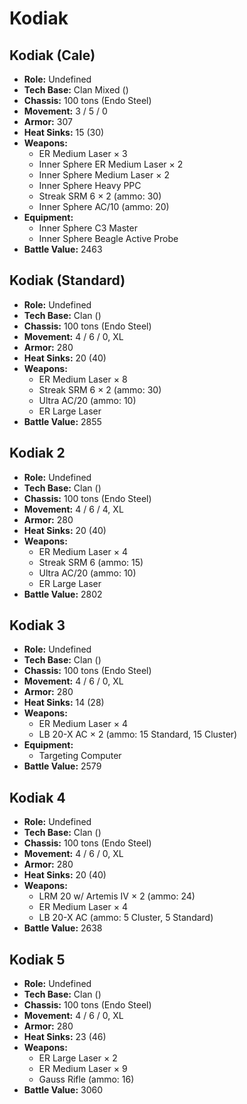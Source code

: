 # Kodiak
## Kodiak (Cale)
- **Role:** Undefined
- **Tech Base:** Clan Mixed ()
- **Chassis:** 100 tons (Endo Steel)
- **Movement:** 3 / 5 / 0
- **Armor:** 307
- **Heat Sinks:** 15 (30)
- **Weapons:**
  - ER Medium Laser × 3
  - Inner Sphere ER Medium Laser × 2
  - Inner Sphere Medium Laser × 2
  - Inner Sphere Heavy PPC
  - Streak SRM 6 × 2 (ammo: 30)
  - Inner Sphere AC/10 (ammo: 20)
- **Equipment:**
  - Inner Sphere C3 Master
  - Inner Sphere Beagle Active Probe
- **Battle Value:** 2463

## Kodiak (Standard)
- **Role:** Undefined
- **Tech Base:** Clan ()
- **Chassis:** 100 tons (Endo Steel)
- **Movement:** 4 / 6 / 0, XL
- **Armor:** 280
- **Heat Sinks:** 20 (40)
- **Weapons:**
  - ER Medium Laser × 8
  - Streak SRM 6 × 2 (ammo: 30)
  - Ultra AC/20 (ammo: 10)
  - ER Large Laser
- **Battle Value:** 2855

## Kodiak 2
- **Role:** Undefined
- **Tech Base:** Clan ()
- **Chassis:** 100 tons (Endo Steel)
- **Movement:** 4 / 6 / 4, XL
- **Armor:** 280
- **Heat Sinks:** 20 (40)
- **Weapons:**
  - ER Medium Laser × 4
  - Streak SRM 6 (ammo: 15)
  - Ultra AC/20 (ammo: 10)
  - ER Large Laser
- **Battle Value:** 2802

## Kodiak 3
- **Role:** Undefined
- **Tech Base:** Clan ()
- **Chassis:** 100 tons (Endo Steel)
- **Movement:** 4 / 6 / 0, XL
- **Armor:** 280
- **Heat Sinks:** 14 (28)
- **Weapons:**
  - ER Medium Laser × 4
  - LB 20-X AC × 2 (ammo: 15 Standard, 15 Cluster)
- **Equipment:**
  - Targeting Computer
- **Battle Value:** 2579

## Kodiak 4
- **Role:** Undefined
- **Tech Base:** Clan ()
- **Chassis:** 100 tons (Endo Steel)
- **Movement:** 4 / 6 / 0, XL
- **Armor:** 280
- **Heat Sinks:** 20 (40)
- **Weapons:**
  - LRM 20 w/ Artemis IV × 2 (ammo: 24)
  - ER Medium Laser × 4
  - LB 20-X AC (ammo: 5 Cluster, 5 Standard)
- **Battle Value:** 2638

## Kodiak 5
- **Role:** Undefined
- **Tech Base:** Clan ()
- **Chassis:** 100 tons (Endo Steel)
- **Movement:** 4 / 6 / 0, XL
- **Armor:** 280
- **Heat Sinks:** 23 (46)
- **Weapons:**
  - ER Large Laser × 2
  - ER Medium Laser × 9
  - Gauss Rifle (ammo: 16)
- **Battle Value:** 3060

